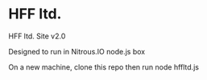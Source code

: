 HFF ltd.
======

HFF ltd. Site v2.0

Designed to run in Nitrous.IO node.js box

On a new machine, clone this repo then run node hffltd.js